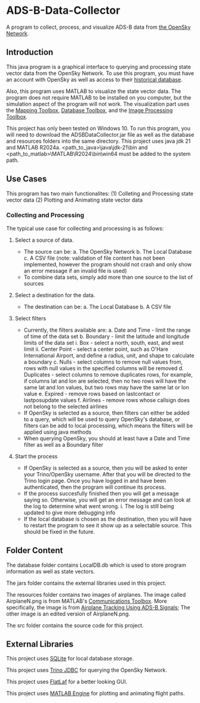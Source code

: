 # ADS-B-Data-Collector
A program to collect, process, and visualize ADS-B data from [the OpenSky Network](https://opensky-network.org/).



## Introduction
This java program is a graphical interface to querying and processing state vector data from the OpenSky Network.
To use this program, you must have an account with OpenSky as well as access to their [historical database](https://opensky-network.org/data/historical-flight-data).

Also, this program uses MATLAB to visualize the state vector data. The program does not require MATLAB to be installed on you computer, but
the simulation aspect of the program will not work. The visualization part uses the [Mapping Toolbox](https://www.mathworks.com/help/map/), [Database Toolbox](https://www.mathworks.com/help/database/), and the [Image Processing Toolbox](https://www.mathworks.com/help/images/).

This project has only been tested on Windows 10.
To run this program, you will need to download the ADSBDataCollector.jar file as well as the database and resources folders into the same directory. 
This project uses java jdk 21 and MATLAB R2024a. <path_to_java>\java\jdk-21\bin and <path_to_matlab>\MATLAB\R2024\bin\win64 must be added to the system path.

## Use Cases
This program has two main functionalites: 
  (1) Colleting and Processing state vector data
  (2) Plotting and Animating state vector data

### Collecting and Processing
The typical use case for collecting and processing is as follows:

1. Select a source of data.
   - The source can be:
     a. The OpenSky Network
     b. The Local Database
     c. A CSV file (note: validation of file content has not been implemented, however the program should not crash and only show an error message if an invalid file is used)
   - To combine data sets, simply add more than one source to the list of sources
     
2. Select a destination for the data.
   - The destination can be:
     a. The Local Database
     b. A CSV file

3. Select filters
   - Currently, the filters available are:
     a. Date and Time - limit the range of time of the data set
     b. Boundary - limit the latitude and longitude limits of the data set
        i. Box - select a north, south, east, and west limit
        ii. Center Point - select a center point, such as O'Hare International Airport, and define a radius, unit, and shape to calculate a boundary
     c. Nulls - select columns to remove null values from, rows with null values in the specified columns will be removed
     d. Duplicates - select columns to remove duplicates rows, for example, if columns lat and lon are selected, then no two rows will have the same lat and lon values, but two rows may have the same lat or lon value
     e. Expired - remove rows based on lastcontact or lastposupdate values
     f. Airlines - remove rows whose callsign does not belong to the selected airlines
   - If OpenSky is selected as a source, then filters can either be added to a query, which will be used to query OpenSky's database, or filters can be add to local processing, which means the filters will be applied using java methods
   - When querying OpenSky, you should at least have a Date and Time filter as well as a Boundary filter
  
4. Start the process
   - If OpenSky is selected as a source, then you will be asked to enter your Trino/OpenSky username. After that you will be directed to the Trino login page. Once you have logged in and have been authenticated,
     then the program will continue its process.
   - If the process succesfully finished then you will get a message saying so. Otherwise, you will get an error message and can look at the log to determine what went wrong.
     i. The log is still being updated to give more debugging info
   - If the local database is chosen as the destination, then you will have to restart the program to see it show up as a selectable source. This should be fixed in the future.

## Folder Content
The database folder contains LocalDB.db which is used to store program information as well as state vectors.

The jars folder contains the external libraries used in this project.

The resources folder contains two images of airplanes. The image called AirplaneN.png is from MATLAB's [Communications Toolbox](https://www.mathworks.com/help/comm/).
More specifically, the image is from [Airplane Tracking Using ADS-B Signals](https://www.mathworks.com/help/comm/usrpradio/ug/airplane-tracking-using-ads-b-signals-2.html);
The other image is an edited version of AirplaneN.png.

The src folder contains the source code for this project.

## External Libraries
This project uses [SQLite](https://www.sqlite.org/) for local database storage.

This project uses [Trino JDBC](https://trino.io/docs/current/client/jdbc.html) for querying the OpenSky Network.

This project uses [FlatLaf](https://www.formdev.com/flatlaf/) for a better looking GUI.

This project uses [MATLAB Engine](https://www.mathworks.com/help/matlab/matlab_external/get-started-with-matlab-engine-api-for-java.html) for plotting and animating flight paths.
